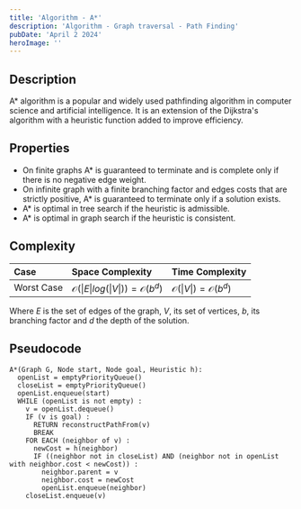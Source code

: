 ```yaml
---
title: 'Algorithm - A*'
description: 'Algorithm - Graph traversal - Path Finding'
pubDate: 'April 2 2024'
heroImage: ''
---
```


## Description
A* algorithm is a popular and widely used pathfinding algorithm in computer science and artificial intelligence. It is an extension of the Dijkstra's algorithm with a heuristic function added to improve efficiency.

## Properties 
- On finite graphs A* is guaranteed to terminate and is complete only if there is no negative edge weight.
- On infinite graph with a finite branching factor and edges costs that are strictly positive, A* is guaranteed to terminate only if a solution exists.
- A* is optimal in tree search if the heuristic is admissible.
- A* is optimal in graph search if the heuristic is consistent.

## Complexity
| Case  | Space Complexity   | Time Complexity |
| :--- |:------|:-----|
| Worst Case  |  $\mathcal{O}(\|E\|log(\|V\|)) = \mathcal{O}(b^d)$       |  $\mathcal{O}(\|V\|) = \mathcal{O}(b^d)$ |

Where $E$ is the set of edges of the graph, $V$, its set of vertices, $b$, its branching factor and $d$ the depth of the solution. 

## Pseudocode 
```
A*(Graph G, Node start, Node goal, Heuristic h):
  openList = emptyPriorityQueue()
  closeList = emptyPriorityQueue()
  openList.enqueue(start)
  WHILE (openList is not empty) :
    v = openList.dequeue()
    IF (v is goal) :
      RETURN reconstructPathFrom(v)
      BREAK
    FOR EACH (neighbor of v) :
      newCost = h(neighbor)
      IF ((neighbor not in closeList) AND (neighbor not in openList with neighbor.cost < newCost)) :
        neighbor.parent = v
        neighbor.cost = newCost
        openList.enqueue(neighbor)
    closeList.enqueue(v)
```